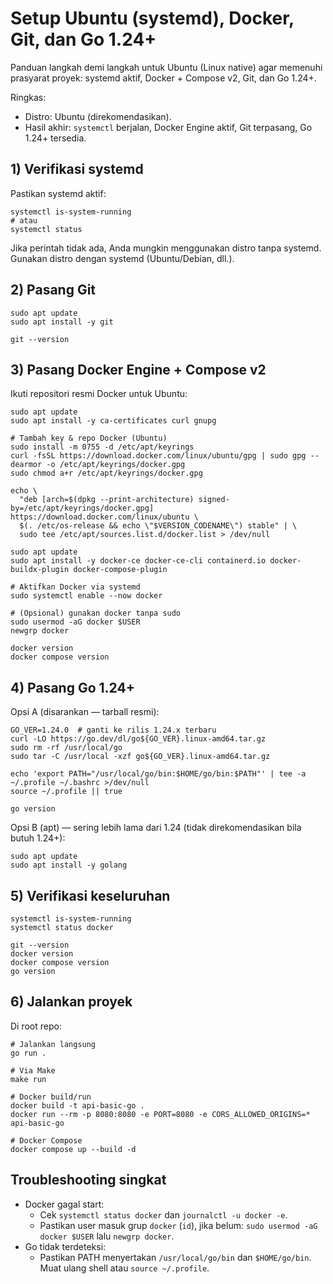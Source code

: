 # Setup Ubuntu (systemd), Docker, Git, dan Go 1.24+

Panduan langkah demi langkah untuk Ubuntu (Linux native) agar memenuhi prasyarat proyek: systemd aktif, Docker + Compose v2, Git, dan Go 1.24+.

Ringkas:
- Distro: Ubuntu (direkomendasikan).
- Hasil akhir: `systemctl` berjalan, Docker Engine aktif, Git terpasang, Go 1.24+ tersedia.

## 1) Verifikasi systemd

Pastikan systemd aktif:

```
systemctl is-system-running
# atau
systemctl status
```

Jika perintah tidak ada, Anda mungkin menggunakan distro tanpa systemd. Gunakan distro dengan systemd (Ubuntu/Debian, dll.).

## 2) Pasang Git

```
sudo apt update
sudo apt install -y git

git --version
```

## 3) Pasang Docker Engine + Compose v2

Ikuti repositori resmi Docker untuk Ubuntu:

```
sudo apt update
sudo apt install -y ca-certificates curl gnupg

# Tambah key & repo Docker (Ubuntu)
sudo install -m 0755 -d /etc/apt/keyrings
curl -fsSL https://download.docker.com/linux/ubuntu/gpg | sudo gpg --dearmor -o /etc/apt/keyrings/docker.gpg
sudo chmod a+r /etc/apt/keyrings/docker.gpg

echo \
  "deb [arch=$(dpkg --print-architecture) signed-by=/etc/apt/keyrings/docker.gpg] https://download.docker.com/linux/ubuntu \
  $(. /etc/os-release && echo \"$VERSION_CODENAME\") stable" | \
  sudo tee /etc/apt/sources.list.d/docker.list > /dev/null

sudo apt update
sudo apt install -y docker-ce docker-ce-cli containerd.io docker-buildx-plugin docker-compose-plugin

# Aktifkan Docker via systemd
sudo systemctl enable --now docker

# (Opsional) gunakan docker tanpa sudo
sudo usermod -aG docker $USER
newgrp docker

docker version
docker compose version
```

## 4) Pasang Go 1.24+

Opsi A (disarankan — tarball resmi):

```
GO_VER=1.24.0  # ganti ke rilis 1.24.x terbaru
curl -LO https://go.dev/dl/go${GO_VER}.linux-amd64.tar.gz
sudo rm -rf /usr/local/go
sudo tar -C /usr/local -xzf go${GO_VER}.linux-amd64.tar.gz

echo 'export PATH="/usr/local/go/bin:$HOME/go/bin:$PATH"' | tee -a ~/.profile ~/.bashrc >/dev/null
source ~/.profile || true

go version
```

Opsi B (apt) — sering lebih lama dari 1.24 (tidak direkomendasikan bila butuh 1.24+):

```
sudo apt update
sudo apt install -y golang
```

## 5) Verifikasi keseluruhan

```
systemctl is-system-running
systemctl status docker

git --version
docker version
docker compose version
go version
```

## 6) Jalankan proyek

Di root repo:

```
# Jalankan langsung
go run .

# Via Make
make run

# Docker build/run
docker build -t api-basic-go .
docker run --rm -p 8080:8080 -e PORT=8080 -e CORS_ALLOWED_ORIGINS=* api-basic-go

# Docker Compose
docker compose up --build -d
```

## Troubleshooting singkat

- Docker gagal start:
  - Cek `systemctl status docker` dan `journalctl -u docker -e`.
  - Pastikan user masuk grup `docker` (`id`), jika belum: `sudo usermod -aG docker $USER` lalu `newgrp docker`.
- Go tidak terdeteksi:
  - Pastikan PATH menyertakan `/usr/local/go/bin` dan `$HOME/go/bin`. Muat ulang shell atau `source ~/.profile`.
